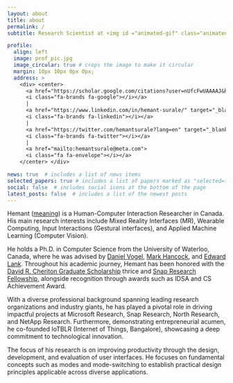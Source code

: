 ```yaml
---
layout: about
title: about
permalink: /
subtitle: Research Scientist at <img id ="animated-gif" class="animated-gif" src="./assets/img/logo_meta_transparent.gif"> <a href="https://tech.facebook.com/reality-labs/">Reality Labs</a>

profile:
  align: left
  image: prof_pic.jpg
  image_circular: true # crops the image to make it circular 
  margin: 10px 10px 0px 0px;
  address: >
    <div> <center> 
      <a href="https://scholar.google.com/citations?user=nUfcFwUAAAAJ&hl=en&oi=ao" target="_blank" rel="noopener noreferrer">
      <i class="fa-brands fa-google"></i></a> 
      | 
      <a href="https://www.linkedin.com/in/hemant-surale/" target="_blank" rel="noopener noreferrer">
      <i class="fa-brands fa-linkedin"></i></a> 
      |
      <a href="https://twitter.com/hemantsurale?lang=en" target="_blank" rel="noopener noreferrer">
      <i class="fa-brands fa-twitter"></i></a>
      | 
      <a href="mailto:hemantsurale@meta.com">
      <i class="fa fa-envelope"></i></a> 
    </center> </div>

news: true  # includes a list of news items
selected_papers: true # includes a list of papers marked as "selected={true}"
social: false  # includes social icons at the bottom of the page
latest_posts: false  # includes a list of the newest posts
---
```


Hemant ([meaning](https://en.wikipedia.org/wiki/Hemant)) is a Human-Computer Interaction Researcher in Canada. His main research interests include Mixed Reality Interfaces (MR), Wearable Computing, Input Interactions (Gestural interfaces), and Applied Machine Learning (Computer Vision).  

He holds a Ph.D. in Computer Science from the University of Waterloo, Canada, where he was advised by [Daniel Vogel](https://scholar.google.com/citations?user=Yi5nK1EAAAAJ&hl=en), [Mark Hancock](https://scholar.google.com/citations?hl=en&user=PYvcN3cAAAAJ), and [Edward Lank](https://scholar.google.com/citations?user=e7P8IwgAAAAJ&hl=en&oi=ao). Throughout his academic journey, Hemant has been honored with the [David R. Cheriton Graduate Scholarship](https://cs.uwaterloo.ca/current-graduate-students/funding-and-awards/david-r-cheriton-graduate-scholarship) thrice and [Snap Research Fellowship](https://snapresearchfs.splashthat.com/), alongside recognition through awards such as IDSA and CS Achievement Award.

With a diverse professional background spanning leading research organizations and industry giants, he has played a pivotal role in driving impactful projects at Microsoft Research, Snap Research, North Research, and NetApp Research. Furthermore, demonstrating entrepreneurial acumen, he co-founded IoTBLR (Internet of Things, Bangalore), showcasing a deep commitment to technological innovation.

The focus of his research is on improving productivity through the design, development, and evaluation of user interfaces. He focuses on fundamental concepts such as modes and mode-switching to establish practical design principles applicable across diverse applications.
